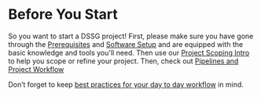 # Before You Start

So you want to start a DSSG project! First, please make sure you have
gone through the [Prerequisites](prerequisites/)
and [Software Setup](software-setup/) and are equipped with the basic knowledge and tools you'll need.
Then use our [Project Scoping
Intro](https://dssg.uchicago.edu/2016/10/27/scoping-data-science-for-social-good-projects/)
to help you scope or refine your project.
Then, check out [Pipelines and Project Workflow](pipelines-and-project-workflow/)

Don’t forget to keep [best practices for your day to day workflow](./TechnicalWorkflowAndBestPractices.md) in mind.
